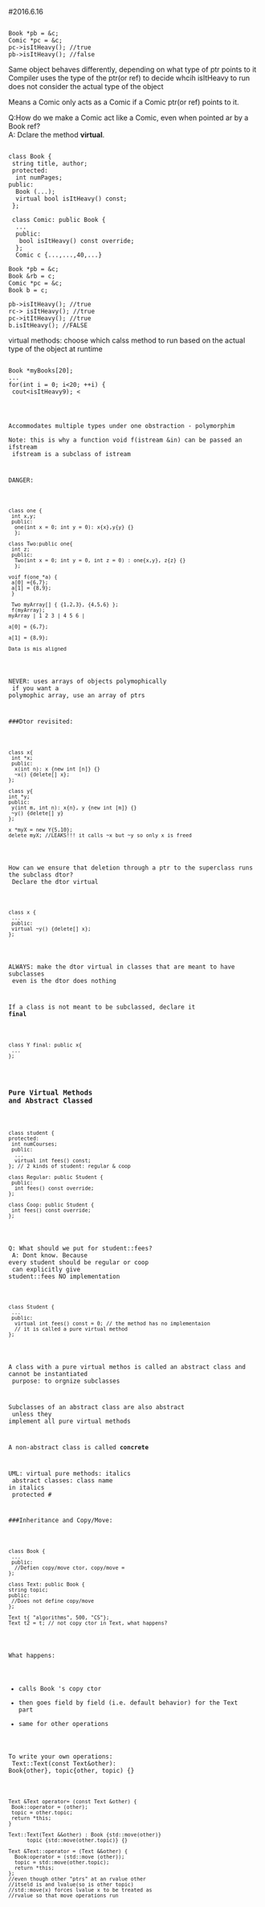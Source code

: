 #2016.6.16
<pre><code>
Book *pb = &c;
Comic *pc = &c;
pc->isItHeavy(); //true
pb->isItHeavy(); //false
</code></pre>
Same object behaves differently, depending on what type of ptr points to it </br>
Compiler uses the type of the ptr(or ref) to decide whcih isItHeavy to run </br>
does not consider the actual type of the object

Means a Comic only acts as a Comic if a Comic ptr(or ref) points to it.

Q:How do we make a Comic act like a Comic, even when pointed ar by a Book ref? </br>
A: Dclare the method **virtual**.
<pre><code>
class Book {
 string title, author;
 protected:
  int numPages;
public:
  Book (...);
  virtual bool isItHeavy() const;
 };
 
 class Comic: public Book {
  ...
  public:
   bool isItHeavy() const override;
  };
  Comic c {...,...,40,...}

Book *pb = &c;
Book &rb = c;
Comic *pc = &c;
Book b = c;

pb->isItHeavy(); //true
rc-> isItHeavy(); //true
pc->itItHeavy(); //true
b.isItHeavy(); //FALSE
</code></pre>
virtual methods: choose which calss method to run based on the actual type of the object at runtime
<pre><code>
Book *myBooks[20];
...
for(int i = 0; i<20; ++i) {
 cout<<myBook[i]->isItHeavy9); <<endl;
 } 
//uses Book;;isItHeavy() for Books
//     Text;;isiItHeavy() for Texts
//     Comic;;isItHeavy() for Comics
</code></pre>
Accommodates  multiple types under one obstraction - polymorphim </br>
Note: this is why a function void f(istream &in) can be passed an ifstream </br>
ifstream is a subclass of istream

DANGER:
<pre><code>
class one {
 int x,y;
 public:
  one(int x = 0; int y = 0): x{x},y{y} {}
  };
  
class Two:public one{
 int z;
 public:
  Two(int x = 0; int y = 0, int z = 0) : one{x,y}, z{z} {}
  };

voif f(one *a) {
 a[0] ={6,7};
 a[1] = {8,9};
 }
 
 Two myArray[] { {1,2,3}, {4,5,6} };
 f(myArray);
myArray | 1 2 3 | 4 5 6 | </br>
a[0] = {6,7}; </br>
a[1] = {8,9}; </br>
Data is mis aligned
</code></pre>

NEVER:
uses arrays of objects polymophically </br>
if you want a polymophic array, use an array of ptrs

###Dtor revisited:
<pre><code>
class x{
 int *x;
 public:
  x(int n): x {new int [n]} {}
  ~x() {delete[] x};
};

class y{
int *y;
public:
 y(int m, int n): x{n}, y {new int [m]} {}
 ~y() {delete[] y}
};

x *myX = new Y{5,10};
delete myX; //LEAKS!!! it calls ~x but ~y so only x is freed
</code></pre>

How can we ensure that deletion through a ptr to the superclass runs the subclass dtor? </br>
Declare the dtor virtual
<pre><code>
class x {
 ...
 public:
 virtual ~y() {delete[] x};
};
</code></pre>
ALWAYS: make the dtor virtual in classes that are meant to have subclasses </br>
even is the dtor does nothing

If a class is not meant to be subclassed, declare it **final**
<pre><code>
class Y final: public x{ 
 ...
};
</code></pre>

### Pure Virtual Methods and Abstract Classed
<pre><code>
class student {
protected:
 int numCourses;
 public:
  ...
  virtual int fees() const;
}; // 2 kinds of student: regular & coop

class Regular: public Student {
 public:
  int fees() const override; 
};

class Coop: public Student {
 int fees() const override;
};
</code></pre>
Q: What should we put for student::fees? </br>
A: Dont know. Because every student should be regular or coop </br>
can explicitly give student::fees NO implementation
<pre><code>
class Student {
 ...
 public:
  virtual int fees() const = 0; // the method has no implementaion
  // it is called a pure virtual method
};
</code></pre>
A class with a  pure virtual methos is called an abstract class and cannot be instantiated </br>
purpose: to orgnize subclasses

Subclasses of an abstract class are also abstract </br>
unless they implement all pure virtual methods

A non-abstract class is called **concrete**

UML: virtual pure methods: italics </br>
abstract classes: class name in italics </br>
protected #

###Inheritance and Copy/Move:
<pre><code>
class Book {
 ...
 public:
  //Defien copy/move ctor, copy/move =
};

class Text: public Book {
string topic;
public: 
 //Does not define copy/move
};

Text t{ "algorithms", 500, "CS"};
Text t2 = t; // not copy ctor in Text, what happens?
</code></pre>
What happens: </br>
- calls Book 's copy ctor
- then goes field by field (i.e. default behavior) for the Text part
- same for other operations

To write your own operations: </br>
Text::Text(const Text&other): Book{other}, topic{other, topic) {} </br>
<pre><code>
Text &Text operator= (const Text &other) {
 Book::operator = (other);
 topic = other.topic;
 return *this;
}

Text::Text(Text &&other) : Book {std::move(other)}
      topic {std::move(other.topic)} {}
      
Text &Text::operator = (Text &&other) {
  Book:operator = (std::move (other));
  topic = std::move(other.topic);
  return *this;
};
//even though other "ptrs" at an rvalue other
//itseld is and lvalue(so is other topic)
//std::move(x) forces lvalue x to be treated as
//rvalue so that move operations run
</code></pre>

